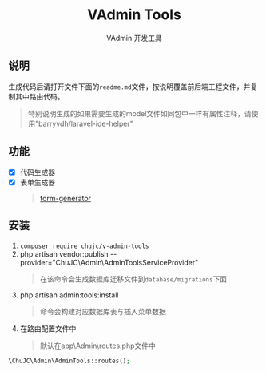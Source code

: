 <h1 align="center"> VAdmin Tools </h1>

<p align="center"> VAdmin 开发工具</p>

## 说明
生成代码后请打开文件下面的`readme.md`文件，按说明覆盖前后端工程文件，并复制其中路由代码。
> 特别说明生成的如果需要生成的model文件如同包中一样有属性注释，请使用"barryvdh/laravel-ide-helper"

## 功能
- [x] 代码生成器
- [x] 表单生成器
  > [form-generator](https://github.com/JakHuang/form-generator)

## 安装
1. `composer require chujc/v-admin-tools` 
2. php artisan vendor:publish --provider="ChuJC\Admin\AdminToolsServiceProvider"
   > 在该命令会生成数据库迁移文件到`database/migrations`下面
3. php artisan admin:tools:install
   > 命令会构建对应数据库表与插入菜单数据
4. 在路由配置文件中
   > 默认在app\Admin\routes.php文件中
```php
\ChuJC\Admin\AdminTools::routes();
```
